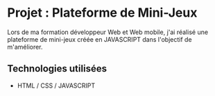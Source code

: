 # Projet : Plateforme de Mini-Jeux

Lors de ma formation développeur Web et Web mobile, j'ai réalisé une plateforme de mini-jeux créée en JAVASCRIPT dans l'objectif de m'améliorer.

## Technologies utilisées

- HTML / CSS / JAVASCRIPT
